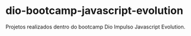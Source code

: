 # dio-bootcamp-javascript-evolution
Projetos realizados dentro do bootcamp Dio Impulso Javascript Evolution.
